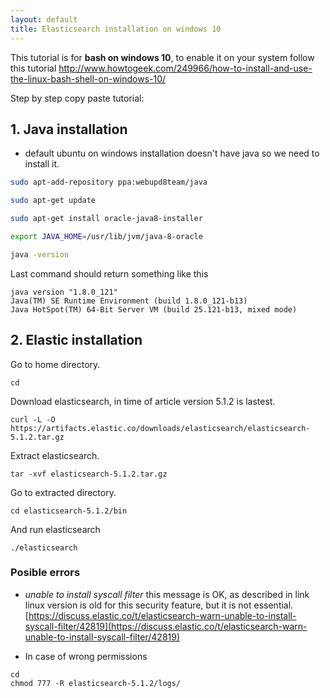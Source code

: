 ```yaml
---
layout: default
title: Elasticsearch installation on windows 10
---
```


This tutorial is for **bash on windows 10**, to enable it on your system follow this tutorial <http://www.howtogeek.com/249966/how-to-install-and-use-the-linux-bash-shell-on-windows-10/>

Step by step copy paste tutorial:

## 1. Java installation
 - default ubuntu on windows installation doesn't have java so we need to install it.
 
```bash
sudo apt-add-repository ppa:webupd8team/java
```

```bash
sudo apt-get update
```

```bash
sudo apt-get install oracle-java8-installer
```

```bash
export JAVA_HOME=/usr/lib/jvm/java-8-oracle
```

```bash
java -version
```

Last command should return something like this

```
java version "1.8.0_121"
Java(TM) SE Runtime Environment (build 1.8.0_121-b13)
Java HotSpot(TM) 64-Bit Server VM (build 25.121-b13, mixed mode)
```

## 2. Elastic installation

Go to home directory.
```
cd 
```

Download elasticsearch, in time of article version 5.1.2 is lastest.

```
curl -L -O https://artifacts.elastic.co/downloads/elasticsearch/elasticsearch-5.1.2.tar.gz
```

Extract elasticsearch.

```
tar -xvf elasticsearch-5.1.2.tar.gz
```

Go to extracted directory.

```
cd elasticsearch-5.1.2/bin
```

And run elasticsearch

```
./elasticsearch
```

### Posible errors

- _unable to install syscall filter_ this message is OK, as described in link linux version is old for this security feature, but it is not essential.
[https://discuss.elastic.co/t/elasticsearch-warn-unable-to-install-syscall-filter/42819](https://discuss.elastic.co/t/elasticsearch-warn-unable-to-install-syscall-filter/42819)

- In case of wrong permissions 
```
cd
chmod 777 -R elasticsearch-5.1.2/logs/
```
